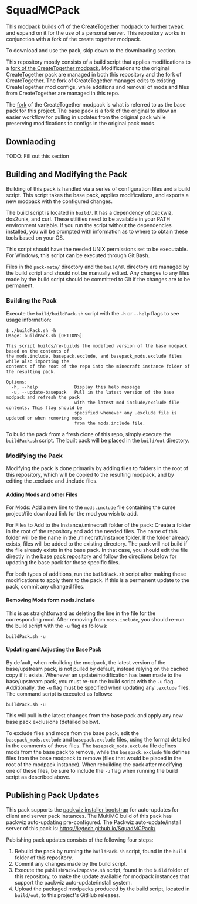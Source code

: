 # SquadMCPack

This modpack builds off of the [CreateTogether](https://github.com/NillerMedDild/CreateTogether) modpack to further tweak and expand on it for the use of a personal server. This repository works in conjunction with a fork of the create together modpack.

To download and use the pack, skip down to the downloading section.

This repository mostly consists of a build script that applies modifications to a [fork of the CreateTogether modpack.](https://github.com/Kytech/CreateTogether) Modifications to the original CreateTogether pack are managed in both this repository and the fork of CreateTogether. The fork of CreateTogether manages edits to existing CreateTogether mod configs, while additions and removal of mods and files from CreateTogether are managed in this repo.

The [fork](https://github.com/Kytech/CreateTogether) of the CreateTogether modpack is what is referred to as the base pack for this project. The base pack is a fork of the original to allow an easier workflow for pulling in updates from the original pack while preserving modifications to configs in the original pack mods.

## Downlaoding

TODO: Fill out this section

## Building and Modifying the Pack

Building of this pack is handled via a series of configuration files and a build script. This script takes the base pack, applies modifications, and exports a new modpack with the configured changes.

The build script is located in `build/`. It has a dependency of packwiz, dos2unix, and curl. These utilities need to be available in your PATH environment variable. If you run the script without the dependencies installed, you will be prompted with information as to where to obtain these tools based on your OS.

This script should have the needed UNIX permissions set to be executable. For Windows, this script can be executed
through Git Bash.

Files in the `pack-meta/` directory and the `build/dl` directory are managed by the build script and should not be manually edited. Any changes to any files made by the build script should be committed to Git if the changes are to be permanent.

### Building the Pack

Execute the `build/buildPack.sh` script with the `-h` or `--help` flags to see usage information:

```
$ ./buildPack.sh -h
Usage: buildPack.sh [OPTIONS]

This script builds/re-builds the modified version of the base modpack based on the contents of
the mods.include, basepack.exclude, and basepack_mods.exclude files while also importing the
contents of the root of the repo into the minecraft instance folder of the resulting pack.

Options:
  -h, --help              Display this help message
  -u, --update-basepack   Pull in the latest version of the base modpack and refresh the pack
                          with the latest mod include/exclude file contents. This flag should be
                          specified whenever any .exclude file is updated or when removing mods
                          from the mods.include file.
```

To build the pack from a fresh clone of this repo, simply execute the `buildPack.sh` script. The built pack will
be placed in the `build/out` directory.

### Modifying the Pack

Modifying the pack is done primarily by adding files to folders in the root of this repository, which will be copied
to the resulting modpack, and by editing the .exclude and .include files.

#### Adding Mods and other Files

For Mods: Add a new line to the `mods.include` file containing the curse project/file download link for the mod you wish to add.

For Files to Add to the Instance/.minecraft folder of the pack: Create a folder in the root of the repository and add the needed files. The name of this folder will be the name in the .minecraft/instance folder. If the folder already exists, files will be added to the existing directory. The pack will not build if the file already exists in the base pack. In that case, you should edit the file directly in the [base pack repository](https://github.com/Kytech/CreateTogether) and follow the directions below for updating the base pack for those specific files.

For both types of additions, run the `buildPack.sh` script after making these modifications to apply them to the pack. If this is a permanent update to the pack, commit any changed files.

#### Removing Mods form mods.include

This is as straightforward as deleting the line in the file for the corresponding mod. After removing from `mods.include`, you should re-run the build script with the `-u` flag as follows:

```
buildPack.sh -u
```

#### Updating and Adjusting the Base Pack

By default, when rebuilding the modpack, the latest version of the base/upstream pack, is not pulled by default, instead relying on the cached copy if it exists. Whenever an update/modification has been made to the base/upstream pack, you must re-run the build script with the `-u` flag. Additionally, the `-u` flag must be specified when updating any `.exclude` files. The command script is executed as follows:

```
buildPack.sh -u
```

This will pull in the latest changes from the base pack and apply any new base pack exclusions (detailed below).

To exclude files and mods from the base pack, edit the `basepack_mods.exclude` and `basepack.exclude` files, using the format detailed in the comments of those files. The `basepack_mods.exclude` file defines mods from the base pack to remove, while the `basepack.exclude` file defines files from the base modpack to remove (files that would be placed in the root of the modpack instance). When rebuilding the pack after modifying one of these files, be sure to include the `-u` flag when running the build script as described above.

## Publishing Pack Updates

This pack supports the [packwiz installer bootstrap](https://github.com/comp500/packwiz-installer-bootstrap) for
auto-updates for client and server pack instances. The MultiMC build of this pack has packwiz auto-updating
pre-configured. The Packwiz auto-update/install server of this pack is: https://kytech.github.io/SquadMCPack/

Publishing pack updates consists of the following four steps:
1. Rebuild the pack by running the `buildPack.sh` script, found in the `build` folder of this repository.
2. Commit any changes made by the build script.
3. Execute the `publishPackwizUpdate.sh` script, found in the `build` folder of this repository, to make the update available for modpack instances that support the packwiz auto-update/install system.
4. Upload the packaged modpacks produced by the build script, located in `build/out`, to this project's GitHub releases.